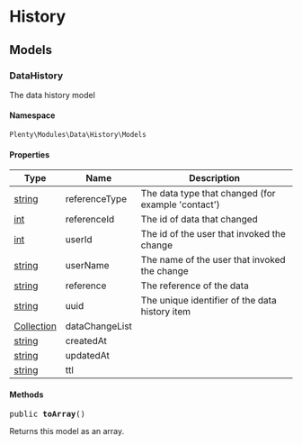 

# History<a name="data_history"></a>
    
## Models<a name="data_history_models"></a>
### DataHistory<a name="data_models_datahistory"></a>

The data history model


#### Namespace

`Plenty\Modules\Data\History\Models`




#### Properties

<table class="table table-bordered table-striped table-condensed table-hover">
    <thead>
    <tr>
        <th>Type</th>
        <th>Name</th>
        <th>Description</th>
    </tr>
    </thead>
    <tbody><tr>
            <td><a target="_blank" href="http://php.net/string">string</a></td>
            <td>referenceType</td>
            <td>The data type that changed (for example 'contact')</td>
        </tr><tr>
            <td><a target="_blank" href="http://php.net/int">int</a></td>
            <td>referenceId</td>
            <td>The id of data that changed</td>
        </tr><tr>
            <td><a target="_blank" href="http://php.net/int">int</a></td>
            <td>userId</td>
            <td>The id of the user that invoked the change</td>
        </tr><tr>
            <td><a target="_blank" href="http://php.net/string">string</a></td>
            <td>userName</td>
            <td>The name of the user that invoked the change</td>
        </tr><tr>
            <td><a target="_blank" href="http://php.net/string">string</a></td>
            <td>reference</td>
            <td>The reference of the data</td>
        </tr><tr>
            <td><a target="_blank" href="http://php.net/string">string</a></td>
            <td>uuid</td>
            <td>The unique identifier of the data history item</td>
        </tr><tr>
            <td><a href="miscellaneous#miscellaneous_support_collection">Collection</a>
</td>
            <td>dataChangeList</td>
            <td></td>
        </tr><tr>
            <td><a target="_blank" href="http://php.net/string">string</a></td>
            <td>createdAt</td>
            <td></td>
        </tr><tr>
            <td><a target="_blank" href="http://php.net/string">string</a></td>
            <td>updatedAt</td>
            <td></td>
        </tr><tr>
            <td><a target="_blank" href="http://php.net/string">string</a></td>
            <td>ttl</td>
            <td></td>
        </tr></tbody>
</table>


#### Methods

<pre>public <strong>toArray</strong>()</pre>

    
Returns this model as an array.
    
